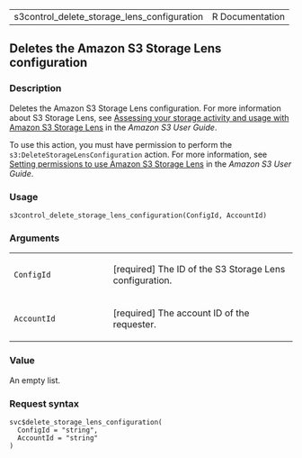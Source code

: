 <table style="width: 100%;">
<tbody>
<tr class="odd">
<td>s3control_delete_storage_lens_configuration</td>
<td style="text-align: right;">R Documentation</td>
</tr>
</tbody>
</table>

## Deletes the Amazon S3 Storage Lens configuration

### Description

Deletes the Amazon S3 Storage Lens configuration. For more information
about S3 Storage Lens, see [Assessing your storage activity and usage
with Amazon S3 Storage
Lens](https://docs.aws.amazon.com/AmazonS3/latest/userguide/storage_lens.html)
in the *Amazon S3 User Guide*.

To use this action, you must have permission to perform the
`s3:DeleteStorageLensConfiguration` action. For more information, see
[Setting permissions to use Amazon S3 Storage
Lens](https://docs.aws.amazon.com/AmazonS3/latest/userguide/storage_lens_iam_permissions.html)
in the *Amazon S3 User Guide*.

### Usage

    s3control_delete_storage_lens_configuration(ConfigId, AccountId)

### Arguments

<table>
<colgroup>
<col style="width: 35%" />
<col style="width: 65%" />
</colgroup>
<tbody>
<tr class="odd">
<td><code
id="s3control_delete_storage_lens_configuration_:_ConfigId">ConfigId</code></td>
<td><p>[required] The ID of the S3 Storage Lens configuration.</p></td>
</tr>
<tr class="even">
<td><code
id="s3control_delete_storage_lens_configuration_:_AccountId">AccountId</code></td>
<td><p>[required] The account ID of the requester.</p></td>
</tr>
</tbody>
</table>

### Value

An empty list.

### Request syntax

    svc$delete_storage_lens_configuration(
      ConfigId = "string",
      AccountId = "string"
    )
